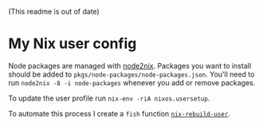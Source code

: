 (This readme is out of date)

# My Nix user config

Node packages are managed with [node2nix](https://github.com/svanderburg/node2nix). Packages you want to install should be added to `pkgs/node-packages/node-packages.json`. You'll need to run `node2nix -8 -i node-packages` whenever you add or remove packages.

To update the user profile run `nix-env -riA nixos.usersetup`.

To automate this process I create a `fish` function [`nix-rebuild-user`](https://github.com/malob/config.fish/blob/master/functions/nix-rebuild-user.fish).
